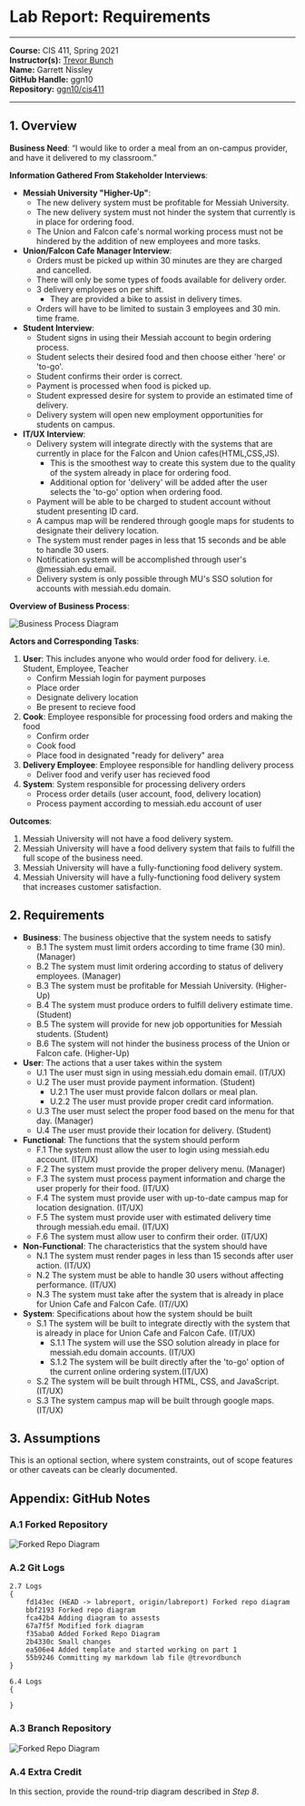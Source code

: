 # Lab Report: Requirements
___
**Course:** CIS 411, Spring 2021  
**Instructor(s):** [Trevor Bunch](https://github.com/trevordbunch)  
**Name:** Garrett Nissley  
**GitHub Handle:** ggn10  
**Repository:** [ggn10/cis411  ](https://github.com/ggn10/cis411_lab0_req) 
___

## 1. Overview
**Business Need**: 
“I would like to order a meal from an on-campus provider, and have it delivered to my classroom.”

**Information Gathered From Stakeholder Interviews**:
- **Messiah University "Higher-Up"**:
   - The new delivery system must be profitable for Messiah University.
   - The new delivery system must not hinder the system that currently is in place for ordering food.
   - The Union and Falcon cafe's normal working process must not be hindered by the addition of new employees and more tasks.
- **Union/Falcon Cafe Manager Interview**:
   - Orders must be picked up within 30 minutes are they are charged and cancelled.
   - There will only be some types of foods available for delivery order.
   - 3 delivery employees on per shift.
     -  They are provided a bike to assist in delivery times.
   - Orders will have to be limited to sustain 3 employees and 30 min. time frame.
- **Student Interview**:
   - Student signs in using their Messiah account to begin ordering process.
   - Student selects their desired food and then choose either 'here' or 'to-go'.
   - Student confirms their order is correct.
   - Payment is processed when food is picked up.
   - Student expressed desire for system to provide an estimated time of delivery.
   - Delivery system will open new employment opportunities for students on campus.
- **IT/UX Interview**:
   - Delivery system will integrate directly with the systems that are currently in place for the Falcon and Union cafes(HTML,CSS,JS).
     - This is the smoothest way to create this system due to the quality of the system already in place for ordering food.
     - Additional option for 'delivery' will be added after the user selects the 'to-go' option when ordering food.
   - Payment will be able to be charged to student account without student presenting ID card.
   - A campus map will be rendered through google maps for students to designate their delivery location.
   - The system must render pages in less that 15 seconds and be able to handle 30 users.
   - Notification system will be accomplished through user's @messiah.edu email.
   - Delivery system is only possible through MU's SSO solution for accounts with messiah.edu domain.

**Overview of Business Process**:

![Business Process Diagram](/assets/BusinessProcess.png)

**Actors and Corresponding Tasks**:
1. **User**: This includes anyone who would order food for delivery. i.e. Student, Employee, Teacher
   - Confirm Messiah login for payment purposes
   - Place order
   - Designate delivery location
   - Be present to recieve food
2. **Cook**: Employee responsible for processing food orders and making the food
   - Confirm order
   - Cook food
   - Place food in designated "ready for delivery" area
3. **Delivery Employee**: Employee responsible for handling delivery process
   - Deliver food and verify user has recieved food
4. **System**: System responsible for processing delivery orders
   - Process order details (user account, food, delivery location)
   - Process payment according to messiah.edu account of user

**Outcomes**:
1. Messiah University will not have a food delivery system.
2. Messiah University will have a food delivery system that fails to fulfill the full scope of the business need.
3. Messiah University will have a fully-functioning food delivery system.
4. Messiah University will have a fully-functioning food delivery system that increases customer satisfaction.

## 2. Requirements
- **Business**: The business objective that the system needs to satisfy
  - B.1 The system must limit orders according to time frame (30 min). (Manager)
  - B.2 The system must limit ordering according to status of delivery employees. (Manager)
  - B.3 The system must be profitable for Messiah University. (Higher-Up)
  - B.4 The system must produce orders to fulfill delivery estimate time. (Student)
  - B.5 The system will provide for new job opportunities for Messiah students. (Student)
  - B.6 The system will not hinder the business process of the Union or Falcon cafe. (Higher-Up)
- **User**: The actions that a user takes within the system
  - U.1 The user must sign in using messiah.edu domain email. (IT/UX)
  - U.2 The user must provide payment information. (Student)
    - U.2.1 The user must provide falcon dollars or meal plan. 
    - U.2.2 The user must provide proper credit card information.
  - U.3 The user must select the proper food based on the menu for that day. (Manager)
  - U.4 The user must provide their location for delivery. (Student)
- **Functional**: The functions that the system should perform
  - F.1 The system must allow the user to login using messiah.edu account. (IT/UX)
  - F.2 The system must provide the proper delivery menu. (Manager)
  - F.3 The system must process payment information and charge the user properly for their food. (IT/UX)
  - F.4 The system must provide user with up-to-date campus map for location designation. (IT/UX)
  - F.5 The system must provide user with estimated delivery time through messiah.edu email. (IT/UX)
  - F.6 The system must allow user to confirm their order. (IT/UX)
- **Non-Functional**: The characteristics that the system should have
  - N.1 The system must render pages in less than 15 seconds after user action. (IT/UX)
  - N.2 The system must be able to handle 30 users without affecting performance. (IT/UX)
  - N.3 The system must take after the system that is already in place for Union Cafe and Falcon Cafe. (IT//UX)
- **System**: Specifications about how the system should be built
  - S.1 The system will be built to integrate directly with the system that is already in place for Union Cafe and Falcon Cafe. (IT/UX)
    - S.1.1 The system will use the SSO solution already in place for messiah.edu domain accounts. (IT/UX)
    - S.1.2 The system will be built directly after the 'to-go' option of the current online ordering system.(IT/UX)
  - S.2 The system will be built through HTML, CSS, and JavaScript. (IT/UX)
  - S.3 The system campus map will be built through google maps. (IT/UX)

## 3. Assumptions
This is an optional section, where system constraints, out of scope features or other caveats can be clearly documented.  

## Appendix: GitHub Notes

### A.1 Forked Repository
![Forked Repo Diagram](/assets/ForkedRepositoryDiagram.png)

### A.2 Git Logs
```
2.7 Logs
{
    fd143ec (HEAD -> labreport, origin/labreport) Forked repo diagram
    bbf2193 Forked repo diagram
    fca42b4 Adding diagram to assests
    67a7f5f Modified fork diagram
    f35aba0 Added Forked Repo Diagram
    2b4330c Small changes
    ea506e4 Added template and started working on part 1
    55b9246 Committing my markdown lab file @trevordbunch
}
```

```
6.4 Logs
{

}
```

### A.3 Branch Repository
![Forked Repo Diagram](/assets/BranchDiagram.png)

### A.4 Extra Credit
In this section, provide the round-trip diagram described in *Step 8*.
